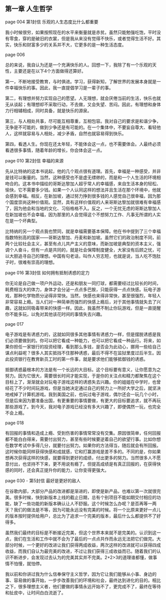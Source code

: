 ## 第一章 人生哲学

page 004 第1封信 乐观的人生态度比什么都重要

我小时候很穷，如果按照现在的水平来衡量就是赤贫。虽然只能勉强吃饱，平时没有零食，穿的是破旧的衣裳，但是我从来没有觉得不快乐，或者觉得生活不好。其实，快乐和财富多少的关系并不大，它更多的是一种生活态度。

page 006

总的来说，我自认为还是一个充满快乐的人。回想一下，我除了有一个乐观的天性，主要还是在以下4个方面做得还算好。

第一，不断地接受教育，与时俱进。学习，获得新知，了解世界的发展本身就是一件幸福快乐的事。因此，我一直提倡学习是一辈子的事。

第二，有理想并努力实现自己的愿望。人无理想，就会厌倦当前的生活，快乐也就无从谈起；有理想却不采取行动，不去做，又会失望、苦闷。因此，有理想和身体力行相辅相成，同时具备，就是快乐的源泉。

第三，与人相处共事，尽可能互相尊重，互相包容。我对自己的要求是和谐少争，无争是不可能的，做到少争还是有可能的。在一个集体中，不要妄自尊大、看轻他人，这样就容易与人相处，减少矛盾，自然也就容易得到快乐。

第四，看透人生。你现在还太年轻，不能体会这一点，也不需要体会。人最终必须看透很多事情，随着年龄的增长，你会体会这一点。

page 010 第2封信 幸福的来源

先从比特纳的这本书说起，他的几个观点很有道理。首先，幸福是一种感受，并非是钱可以衡量的。当然，这种感受也不是虚无缥缈的，而是和一个人生活的环境相吻合的。这本书中描绘的哥斯达黎加人超乎常人的幸福感，来自生活本身的轻松、愉快，它不需要多少钱。如果一个人认同这样的想法并且生活在那个环境中，他就会感到幸福。相反，在新加坡，通过努力挣到很多钱的人感觉自己很幸福，因为那个国度崇尚这种价值观。显然，具有这样价值观的人来哥斯达黎加就很难有幸福感了，因为他会和当地的文化、习俗格格不入。反之，一个无忧无虑的哥斯达黎加人在新加坡也不会幸福，因为那里的人会觉得这个不想努力工作、凡事无所谓的人实在是一个坏典型。

比特纳的另一个观点我也赞同，就是幸福需要基本保障。他在书中提到了三个幸福指数特别高的国家——哥斯达黎加、丹麦和新加坡。虽然它们的政治制度不同，前两个比较社会主义，甚至有点儿共产主义的意味，而新加坡是典型的资本主义，强调个人奋斗，但有一点是共同的，就是社会保障制度健全，大家没有后顾之忧，可以大胆追寻自己的理想。中国有句老话，叫作人穷志短，也就是说，当人吃不饱肚子时，很难有崇高的理想。

page 016 第3封信 如何拥有抵制诱惑的定力

你无论是自己做一项户外运动，还是和朋友一同打球，都需要经过比较长的时间，耗费相当大的体力，身体才会分泌一点点多巴胺，只能获得一点点快感。玩电子游戏，那种化学物质分泌得非常快。当然，快感也来得非常快，甚至很强烈，年轻人非常容易上瘾。当人们对一种简单而强烈的快感上瘾后，对于其他事情就失去了兴趣，这就如同吸毒带来的快感一样。因此，我虽然不制止你玩游戏，但是一直提醒你不能多玩，以免对其他该花时间的事情失去兴趣。

page 017

电子游戏是有诱惑力的，这就如同很多其他事情有诱惑力一样，但是摆脱诱惑是我们必须要做到的。你可以把它看成一种能力，也可以把它看成一种品行。将来，如果你担任一家银行的投资经理，看到那么多钱，是否会为此动心，挪用一些给自己谋点利益呢？很多人其实抵挡不住那种诱惑，最后不得不在监狱里度过后半生。因此投资银行在教育新员工时的第一件事，就是要求他们能够抵御钱的诱惑。

抵御诱惑最根本的方法是有一个长远的大目标。这个目标要有意义，让你愿意为之努力。因为它很大，需要很长时间才能实现，于是你的关注点和精力都聚焦在这个目标上了，渐渐就会对玩电子游戏这样的诱惑失去兴趣。你的姐姐在中学时，也曾经花了不少时间玩游戏，但是当她决定通过自己的努力上一所好大学之后，就坚决地戒掉了计算机游戏。我到美国之前，也玩过电子游戏，偶尔还会一玩几个小时，但是后来因为要准备出国，有更重要的事情要做，有更大的目标要追求，就不再玩那些游戏了。到今天，我对电子游戏已经没有多大兴趣了，即便偶然一玩，也完全不会上瘾。

page 018

有回报的事情和造成上瘾、受到伤害的事情常常没有交集。原因很简单，任何回报都不能白白得来，需要付出努力，甚至有些时候要逆着自己的欲望行事。比如你想在数学考试中多得几分，就要付出努力。如果你的方法得当，随后就会有所回报。这时候你能同样获得快感和成就感，它和打赢游戏是差不多的。不同的是，你如果想再次获得这样的快感，就要得到更好的成绩，付出更多的努力。当然很多人不愿意付出，也坚持不下来，更不用说有瘾了。但提高成绩是有真正回报的，在获得快感的同时，还会真正提升你的能力，让你变得更强大。

page 030 - 第5封信 最好是更好的敌人

在谷歌内部，大部分产品的改进都是渐进的，即使是新产品，也难以第一次就很完美。很多时候，快到新版本上线的截止日期，总有个别项目不能如期交付相应的功能，缺了一些功能的新版本确认让人不舒服。这个时候怎么办呢？是否再等一两天？我们的做法是不等，因为可能永远没有完美的时候。将一个比原来更好一点儿的版本按时提供给用户，总比为了追求一个完美的版本，最后什么么都提供不了好得多。

虽然我们最终的目标是不断接近完美，但这个世界本来就不是完美的。认识到这一点，我们在生活和工作中就不会为了最后的一点点共作而永远无法把它们做完。大部分时候，一个更好的改进让我们获得两成收益，两次这样的改进就可以获得四成收益，而我们自认为最完美的改进，不过让我们获得三成收益而已。随着我们的认识不断进步，会发现过去认为的完美其实并不完美。2+2>3的道理谁都懂，做事情不怕慢，就怕停。

我以前和你讲过我为什么信奉保守主义哲学，因为它让我们能够从小事、身边的事、容易做的事开始，一步步改善我们的环境和社会，最终达到进化的目的。相比之下，很多理想主义者，他们要做的事情永远开始不了，更完成不了，最终在等待和扯皮中，让时间白白流逝了。
